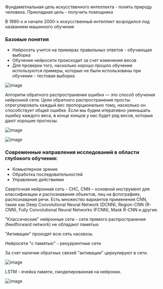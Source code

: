 <h1></h1>
<p>Фундаметнальная цель искусственного интеллекта - понять природу человека. Прикладная цель - получить помощника</p>
<p>В 1990-х и начале 2000-х искусственный интеллект возродился под названием машинного обучения </p>

<h3>Базовые понятия</h3>
<ul>
  <li>Нейросеть учится на примерах правильных ответов - обучающая выборка
  <li>Обучение нейросети происходит за счет изменения весов
  <li>Для проверки того, насколько хорошо прошло обучение используются примеры, которые не были использованы при обучении - тестовая выборка
</ul>

![image](https://user-images.githubusercontent.com/90152615/175831618-3fd6a43f-6cf5-462c-9963-ab9af1868a4c.png)

Алгоритм обратного распространения ошибки — это способ обучения нейронной сети. Цели обратного распространения просты: отрегулировать каждый вес пропорционально тому, насколько он способствует общей ошибке. Если мы будем итеративно уменьшать ошибку каждого веса, в конце концов у нас будет ряд весов, которые дают хорошие прогнозы.

![image](https://user-images.githubusercontent.com/90152615/175831783-c8b005e0-28f3-44bc-99c9-ba40405e9161.png)

![image](https://user-images.githubusercontent.com/90152615/175831882-12b85b97-6b02-4544-957b-68d7b3007a67.png)

<h3>Современные направления исследований в области глубокого обучения:</h3>
<ul>
  <li>Комьютерное зрение
  <li>Обработка последовательностей
  <li>Управление действиями
</ul>

<p>Сверточная нейронная сеть - СНС, CNN – основной инструмент для классификации и распознавания объектов, лиц на фотографиях, распознавания речи. Есть множество вариантов применения CNN, такие как Deep Convolutional Neural Network (DCNN),  Region-CNN (R-CNN), Fully Convolutional Neural Networks (FCNN), Mask R-CNN и другие.</p>
<p>"Классические" нейронные сети - сети прямого распространения (feedforward network) не обладают памятью</p>
<p>"Активации" проходят всю сеть насквозь</p>
<p>Нейросети "с памятью" - рекуррентные сети</p>
<p>За счет наличия обратных связей "активации" циркулируют в сети.</p>

![image](https://user-images.githubusercontent.com/90152615/175832213-5883ec29-d0e9-40f5-be7c-e137757acadc.png)

LSTM - ячейка памяти, смоделированная на нейронах.

![image](https://user-images.githubusercontent.com/90152615/175832227-4790970c-e679-403d-964b-d25b0b53c303.png)

